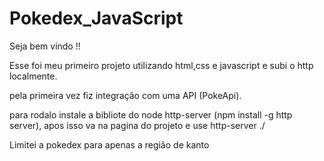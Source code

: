 # Pokedex_JavaScript

Seja bem vindo !!

Esse foi meu primeiro projeto utilizando html,css e javascript e subi o http localmente.

pela primeira vez fiz integração com uma API (PokeApi).

para rodalo instale  a bibliote do node http-server (npm install -g http server), apos isso va na pagina do projeto e use http-server ./

Limitei a pokedex para apenas a região de kanto 
